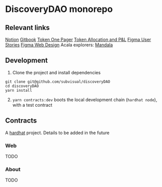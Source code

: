 # DiscoveryDAO monorepo

[notion]: https://www.notion.so/fractal-/Discovery-DAO-0b8ada556f544e219e4756032f97c0e7
[gitbook]: https://app.gitbook.com/o/wJRQafZq48KlUkYl9v4X/s/txjkyhfQuOMVFy4HSbaM/
[hardhat]: https://hardhat.org/
[subvisual]: https://subvisual.com/
[token-alloc]: https://docs.google.com/spreadsheets/d/1KPmg42jJYDyhaShfwE8DNzEl1pk99AGFQx56E9VfwFY/edit#gid=2019661501
[figma-flows]: https://www.figma.com/file/pP7j75NZkAhL31C4hqwSNg/Stealth-DAO?node-id=3%3A4
[figma-designs]: https://www.figma.com/file/cTQvLFRdIxXA9Cr4qmBYwV/Citizend---Web-Design---Draft?node-id=78%3A310
[token-one-pager]: https://docs.google.com/document/d/1vswBT46bVJub2uGqz-fzuhznolyuRPwgkxJtFfz5FmE/edit#heading=h.w7ipbahzitg7
[mandala-explorer]: https://blockscout.mandala.acala.network/

## Relevant links

[Notion][notion]
[Gitbook][gitbook]
[Token One Pager][token-one-pager]
[Token Allocation and P&L][token-alloc]
[Figma User Stories][figma-flows]
[Figma Web Design][figma-designs]
Acala explorers: [Mandala][mandala-explorer]

## Development

1. Clone the project and install dependencies

```
git clone git@github.com/subvisual/discoveryDAO
cd discoveryDAO
yarn install
```

2. `yarn contracts:dev` boots the local development chain (`hardhat node`), with a test contract

## Contracts

A [hardhat][hardhat] project. Details to be added in the future

### Web

TODO

### About

TODO
